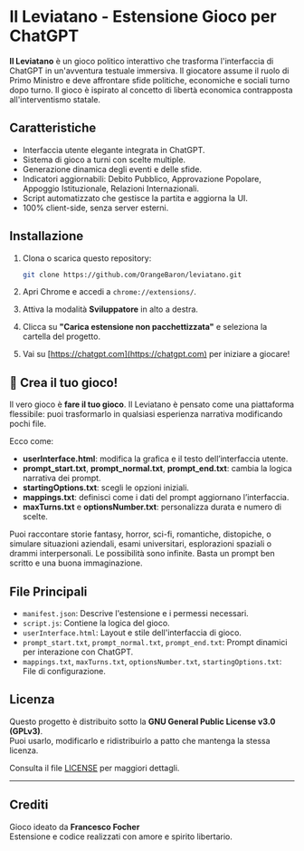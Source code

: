 # Il Leviatano - Estensione Gioco per ChatGPT

**Il Leviatano** è un gioco politico interattivo che trasforma l'interfaccia di ChatGPT in un'avventura testuale immersiva. Il giocatore assume il ruolo di Primo Ministro e deve affrontare sfide politiche, economiche e sociali turno dopo turno. Il gioco è ispirato al concetto di libertà economica contrapposta all'interventismo statale.

## Caratteristiche

- Interfaccia utente elegante integrata in ChatGPT.
- Sistema di gioco a turni con scelte multiple.
- Generazione dinamica degli eventi e delle sfide.
- Indicatori aggiornabili: Debito Pubblico, Approvazione Popolare, Appoggio Istituzionale, Relazioni Internazionali.
- Script automatizzato che gestisce la partita e aggiorna la UI.
- 100% client-side, senza server esterni.

## Installazione

1. Clona o scarica questo repository:
   ```bash
   git clone https://github.com/OrangeBaron/leviatano.git
   ```

2. Apri Chrome e accedi a `chrome://extensions/`.

3. Attiva la modalità **Sviluppatore** in alto a destra.

4. Clicca su **"Carica estensione non pacchettizzata"** e seleziona la cartella del progetto.

5. Vai su [https://chatgpt.com](https://chatgpt.com) per iniziare a giocare!

## 🔧 Crea il tuo gioco!

Il vero gioco è **fare il tuo gioco**. Il Leviatano è pensato come una piattaforma flessibile: puoi trasformarlo in qualsiasi esperienza narrativa modificando pochi file.

Ecco come:

- **userInterface.html**: modifica la grafica e il testo dell’interfaccia utente.
- **prompt_start.txt**, **prompt_normal.txt**, **prompt_end.txt**: cambia la logica narrativa dei prompt.
- **startingOptions.txt**: scegli le opzioni iniziali.
- **mappings.txt**: definisci come i dati del prompt aggiornano l’interfaccia.
- **maxTurns.txt** e **optionsNumber.txt**: personalizza durata e numero di scelte.

Puoi raccontare storie fantasy, horror, sci-fi, romantiche, distopiche, o simulare situazioni aziendali, esami universitari, esplorazioni spaziali o drammi interpersonali. Le possibilità sono infinite. Basta un prompt ben scritto e una buona immaginazione.

## File Principali

- `manifest.json`: Descrive l'estensione e i permessi necessari.
- `script.js`: Contiene la logica del gioco.
- `userInterface.html`: Layout e stile dell'interfaccia di gioco.
- `prompt_start.txt`, `prompt_normal.txt`, `prompt_end.txt`: Prompt dinamici per interazione con ChatGPT.
- `mappings.txt`, `maxTurns.txt`, `optionsNumber.txt`, `startingOptions.txt`: File di configurazione.

## Licenza

Questo progetto è distribuito sotto la **GNU General Public License v3.0 (GPLv3)**.  
Puoi usarlo, modificarlo e ridistribuirlo a patto che mantenga la stessa licenza.

Consulta il file [LICENSE](https://www.gnu.org/licenses/gpl-3.0.html) per maggiori dettagli.

---

## Crediti

Gioco ideato da **Francesco Focher**  
Estensione e codice realizzati con amore e spirito libertario.
